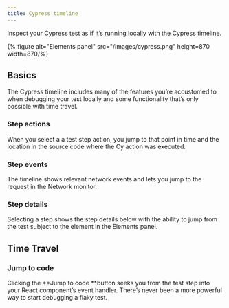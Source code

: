 ```yaml
---
title: Cypress timeline
---
```

Inspect your Cypress test as if it’s running locally with the Cypress timeline.

{% figure alt="Elements panel" src="/images/cypress.png" height=870 width=870/%}

## Basics

The Cypress timeline includes many of the features you’re accustomed to when debugging your test locally and some functionality that’s only possible with time travel.

### Step actions

When you select a a test step action, you jump to that point in time and the location in the source code where the Cy action was executed.

### Step events

The timeline shows relevant network events and lets you jump to the request in the Network monitor.

### Step details

Selecting a step shows the step details below with the ability to jump from the test subject to the element in the Elements panel.

## Time Travel

### Jump to code

Clicking the **Jump to code **button seeks you from the test step into your React component’s event handler. There’s never been a more powerful way to start debugging a flaky test.
